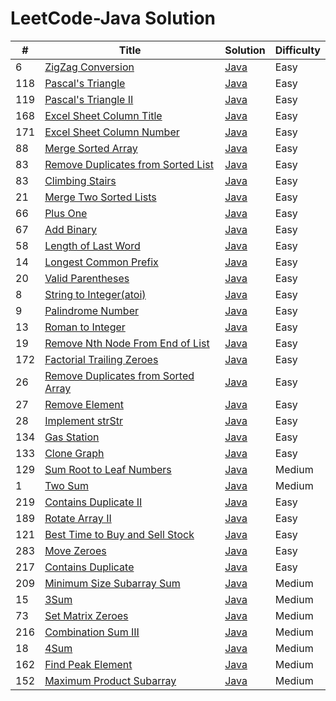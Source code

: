 LeetCode-Java Solution
========

| # | Title | Solution | Difficulty |
|---| ----- | -------- | ---------- |
|6|[ZigZag Conversion](https://oj.leetcode.com/problems/zigzag-conversion/)|[Java](./src/zigZagConversion/Solution.java)|Easy|
|118|[Pascal's Triangle](https://oj.leetcode.com/problems/pascals-triangle/)|[Java](./src/pascalsTriangle/Solution.java)|Easy|
|119|[Pascal's Triangle II](https://oj.leetcode.com/problems/pascals-triangle-ii/)|[Java](./src/pascalsTriangle2/Solution.java)|Easy|
|168|[Excel Sheet Column Title](https://oj.leetcode.com/problems/excel-sheet-column-title/)|[Java](./src/excelSheetColumnTitle/Solution.java)|Easy|
|171|[Excel Sheet Column Number](https://oj.leetcode.com/problems/excel-sheet-column-number/)|[Java](./src/excelSheetColumnNumber/Solution.java)|Easy|
|88|[Merge Sorted Array](https://oj.leetcode.com/problems/merge-sorted-array/)|[Java](./src/mergeSortedArray/Solution.java)|Easy|
|83|[Remove Duplicates from Sorted List](https://oj.leetcode.com/problems/remove-duplicates-from-sorted-list/)|[Java](./removeDupFromSortedList/Solution.java)|Easy|
|83|[Climbing Stairs](https://oj.leetcode.com/problems/climbing-stairs/)|[Java](./src/climbingStairs/Solution.java)|Easy|
|21|[Merge Two Sorted Lists](https://oj.leetcode.com/problems/merge-two-sorted-lists/)|[Java](./src/mergeTwoSortedLists/Solution.java)|Easy|
|66|[Plus One](https://oj.leetcode.com/problems/plus-one/)|[Java](./src/plusOne/Solution.java)|Easy|
|67|[Add Binary](https://oj.leetcode.com/problems/merge-two-sorted-lists/)|[Java](./src/mergeTwoSortedLists/Solution.java)|Easy|
|58|[Length of Last Word](https://oj.leetcode.com/problems/length-of-last-word/)|[Java](./src/lengthOfLastWord/Solution.java)|Easy|
|14|[Longest Common Prefix](https://oj.leetcode.com/problems/longest-common-prefix/)|[Java](./src/longestCommonPrefix/Solution.java)|Easy|
|20|[Valid Parentheses](https://oj.leetcode.com/problems/valid-parentheses/)|[Java](./src/validParentheses/Solution.java)|Easy|
|8|[String to Integer(atoi)](https://oj.leetcode.com/problems/string-to-integer-atoi/)|[Java](./src/stringToInteger/Solution.java)|Easy|
|9|[Palindrome Number](https://oj.leetcode.com/problems/palindrome-number/)|[Java](./src/palindromeNumber/Solution.java)|Easy|
|13|[Roman to Integer](https://oj.leetcode.com/problems/roman-to-integer/)|[Java](./src/romanToInteger/Solution.java)|Easy|
|19|[Remove Nth Node From End of List](https://oj.leetcode.com/problems/remove-nth-node-from-end-of-list/)|[Java](./src/removeNthNodeFromEndofList/Solution.java)|Easy|
|172|[Factorial Trailing Zeroes](https://oj.leetcode.com/problems/factorial-trailing-zeroes/)|[Java](./src/factorialTrailingZeroes/Solution.java)|Easy|
|26|[Remove Duplicates from Sorted Array](https://oj.leetcode.com/problems/remove-duplicates-from-sorted-array/)|[Java](./src/removeDupFromSortedArray/Solution.java)|Easy|
|27|[Remove Element](https://oj.leetcode.com/problems/remove-element/)|[Java](./src/removeElement/Solution.java)|Easy|
|28|[Implement strStr](https://oj.leetcode.com/problems/implement-strstr/)|[Java](./src/implementStrStr/Solution.java)|Easy|
|134|[Gas Station](https://oj.leetcode.com/problems/gas-station/)|[Java](./src/gasStation/Solution.java)|Easy|
|133|[Clone Graph](https://oj.leetcode.com/problems/clone-graph/)|[Java](./src/cloneGraph/Solution.java)|Easy|
|129|[Sum Root to Leaf Numbers](https://oj.leetcode.com/problems/sum-root-to-leaf-numbers/)|[Java](./src/cloneGraph/Solution.java)|Medium|
|1|[Two Sum](https://oj.leetcode.com/problems/two-sum/)|[Java](./src/twoSum/Solution.java)|Medium|
|219|[Contains Duplicate II](https://oj.leetcode.com/problems/contains-duplicate-ii/)|[Java](./src/containsDuplicate2/Solution.java)|Easy|
|189|[Rotate Array II](https://oj.leetcode.com/problems/rotate-array/)|[Java](./src/rotateArray/Solution.java)|Easy|
|121|[Best Time to Buy and Sell Stock](https://leetcode.com/problems/best-time-to-buy-and-sell-stock/)|[Java](./src/bestTimeToBuyAndSellStock/Solution.java)|Easy|
|283|[Move Zeroes](https://leetcode.com/problems/move-zeroes/)|[Java](./src/moveZeroes/Solution.java)|Easy|
|217|[Contains Duplicate](https://leetcode.com/problems/contains-duplicate/)|[Java](./src/containsDuplicate/Solution.java)|Easy|
|209|[Minimum Size  Subarray Sum](https://leetcode.com/problems/minimum-size-subarray-sum/)|[Java](./src/minimumSizeSubarraySum/Solution.java)|Medium|
|15|[3Sum](https://leetcode.com/problems/3sum/)|[Java](./src/3sum/Solution.java)|Medium|
|73|[Set Matrix Zeroes](https://leetcode.com/problems/set-matrix-zeroes/)|[Java](./src/setMatrixZeroes/Solution.java)|Medium|
|216|[Combination Sum III ](https://leetcode.com/problems/combination-sum-iii/)|[Java](./src/combinationSum3/Solution.java)|Medium|
|18|[4Sum](https://leetcode.com/problems/4sum/)|[Java](./src/4sum/Solution.java)|Medium|
|162|[Find Peak Element](https://leetcode.com/problems/find-peak-element/)|[Java](./src/findPeakElement/Solution.java)|Medium|
|152|[Maximum Product Subarray](https://leetcode.com/problems/maximum-product-subarray/)|[Java](./src/minimumSizeSubarraySum/Solution.java)|Medium|
